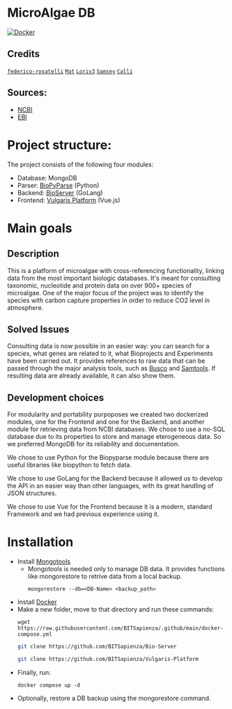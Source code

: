 # MicroAlgae DB
[![Docker](https://img.shields.io/badge/docker-%230db7ed.svg?style=for-the-badge&logo=docker&logoColor=white)](https://docs.docker.com/engine/install/ubuntu/)

## Credits
[`federico-rosatelli`](https://github.com/federico-rosatelli)
[`Mat`](https://github.com/AxnNxs)
[`Loriv3`](https://github.com/Loriv3)
[`Samsey`](https://github.com/Samseys)
[`Calli`](https://github.com/BboyCaligola)

## Sources:
- [NCBI](https://www.ncbi.nlm.nih.gov/)
- [EBI](https://www.ebi.ac.uk/)

# Project structure:
The project consists of the following four modules:

- Database: MongoDB
- Parser:   [BioPyParse](https://github.com/BITSapienza/biopyparse) (Python)
- Backend:  [BioServer](https://github.com/BITSapienza/Bio-Server) (GoLang)
- Frontend: [Vulgaris Platform](https://github.com/BITSapienza/Vulgaris-Platform) (Vue.js)

# Main goals
## Description
This is a platform of microalgae with cross-referencing functionality, linking data from the most important biologic databases. It's meant for consulting taxonomic, nucleotide and protein data on over 900+ species of microalgae. One of the major focus of the project was to identify the species with carbon capture properties in order to reduce CO2 level in atmosphere.

## Solved Issues
Consulting data is now possible in an easier way: you can search for a species, what genes are related to it, what Bioprojects and Experiments have been carried out. It provides references to raw data that can be passed through the major analysis tools, such as [Busco](https://busco.ezlab.org/) and [Samtools](https://www.htslib.org/). If resulting data are already available, it can also show them.

## Development choices
For modularity and portability purpoposes we created two dockerized modules, one for the Frontend and one for the Backend, and another module for retrieving data from NCBI databases. We chose to use a no-SQL database due to its properties to store and manage eterogeneous data. So we preferred MongoDB for its reliability and documentation. 

We chose to use Python for the Biopyparse module because there are useful libraries like biopython to fetch data. 

We chose to use GoLang for the Backend because it allowed us to develop the API in an easier way than other languages, with its great handling of JSON structures.

We chose to use Vue for the Frontend because it is a modern, standard Framework and we had previous experience using it.

# Installation
- Install [Mongotools](https://www.mongodb.com/try/download/database-tools)
	- Mongotools is needed only to manage DB data. It provides functions like mongorestore to retrive data from a local backup.
		```properties
		mongorestore --db=<DB-Name> <backup_path>
		```
- Install [Docker](https://docs.docker.com/engine/install/)
- Make a new folder, move to that directory and run these commands:
	```properties
	wget https://raw.githubusercontent.com/BITSapienza/.github/main/docker-compose.yml
	```
	```bash 
	git clone https://github.com/BITSapienza/Bio-Server
	```
	```bash
	git clone https://github.com/BITSapienza/Vulgaris-Platform
	```
- Finally, run:
	```shell
	docker compose up -d
	```
- Optionally, restore a DB backup using the mongorestore command.
